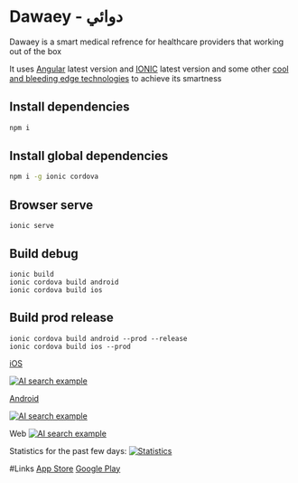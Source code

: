 # Dawaey - دوائي
Dawaey is a smart medical refrence for healthcare providers that working out of the box


It uses [Angular](https://angular.io/) latest version and [IONIC](https://ionicframework.com/) latest version and some other [cool and bleeding edge technologies](https://github.com/Microsmsm/Dawaey/network/dependencies) to achieve its smartness


## Install dependencies
```sh
npm i
```

## Install global dependencies
```sh
npm i -g ionic cordova
```


## Browser serve
```
ionic serve
```

## Build debug
```
ionic build
ionic cordova build android
ionic cordova build ios
```

## Build prod release
```
ionic cordova build android --prod --release
ionic cordova build ios --prod
```




[iOS](https://itunes.apple.com/us/app/dawaey-pro-%D8%AF%D9%88%D8%A7%D8%A6%D9%8A-%D8%A8%D8%B1%D9%88/id1251431168?ls=1&mt=8)


[![AI search example](https://i.imgur.com/r9BXATa.png)](https://www.facebook.com/DawaeyApp/videos/536932926690983/)


[Android](https://play.google.com/store/apps/details?id=com.brilliantapp.dawaey)

[![AI search example](https://i.imgur.com/88UrRYf.png)](https://www.facebook.com/DawaeyApp/videos/536932926690983/)


Web
[![AI search example](https://i.imgur.com/MMu92rr.png)](https://www.facebook.com/DawaeyApp/videos/536932926690983/)

Statistics for the past few days:
[![Statistics](https://i.imgur.com/LcyEatT.png)](https://www.f6s.com/dawaey)


#Links
[App Store](https://itunes.apple.com/us/app/dawaey-pro-%D8%AF%D9%88%D8%A7%D8%A6%D9%8A-%D8%A8%D8%B1%D9%88/id1251431168?ls=1&mt=8)
[Google Play](https://play.google.com/store/apps/details?id=com.brilliantapp.dawaey)


